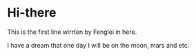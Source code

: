 # Hi-there
This is the first line wirrten by Fenglei in here.

I have a dream that one day I will be on the moon, mars and etc.
